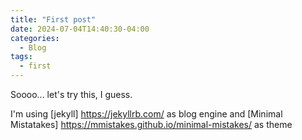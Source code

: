 ```yaml
---
title: "First post"
date: 2024-07-04T14:40:30-04:00
categories:
  - Blog
tags:
  - first
---
```


Soooo... let's try this, I guess.

I'm using [jekyll] https://jekyllrb.com/ as blog engine and [Minimal Mistatakes] https://mmistakes.github.io/minimal-mistakes/ as theme
